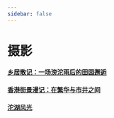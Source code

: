 ```yaml
---
sidebar: false
---
```


# 摄影



#### [乡居散记：一场滂沱雨后的田园邂逅](wuhetianbianxiaoyuan.md) 

#### [香港街景漫记：在繁华与市井之间](hongkong.md) 

#### [沱湖风光](tuohu.md)
